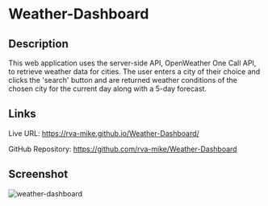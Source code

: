 # Weather-Dashboard

## Description
This web application uses the server-side API, OpenWeather One Call API, to retrieve weather data for cities. The user enters a city of their choice and clicks the 'search' button and are returned weather conditions of the chosen city for the current day along with a 5-day forecast. 

## Links

Live URL: https://rva-mike.github.io/Weather-Dashboard/

GitHub Repository: https://github.com/rva-mike/Weather-Dashboard

## Screenshot
![weather-dashboard](https://user-images.githubusercontent.com/105617274/177630815-cfa58afa-ebb3-4011-8dd1-f5ab6648d785.png)
